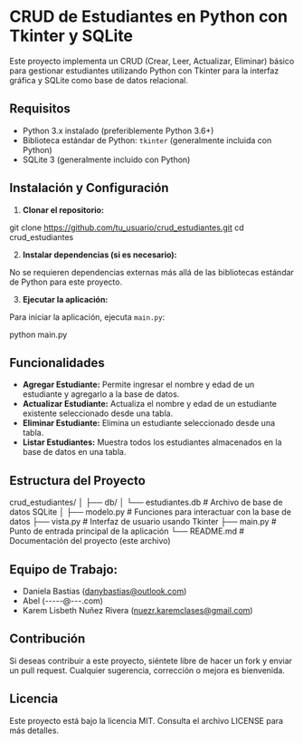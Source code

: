 # CRUD de Estudiantes en Python con Tkinter y SQLite

Este proyecto implementa un CRUD (Crear, Leer, Actualizar, Eliminar) básico para gestionar estudiantes utilizando Python con Tkinter para la interfaz gráfica y SQLite como base de datos relacional.

## Requisitos

- Python 3.x instalado (preferiblemente Python 3.6+)
- Biblioteca estándar de Python: `tkinter` (generalmente incluida con Python)
- SQLite 3 (generalmente incluido con Python)

## Instalación y Configuración

1. **Clonar el repositorio:**

git clone https://github.com/tu_usuario/crud_estudiantes.git
cd crud_estudiantes


2. **Instalar dependencias (si es necesario):**

No se requieren dependencias externas más allá de las bibliotecas estándar de Python para este proyecto.

3. **Ejecutar la aplicación:**

Para iniciar la aplicación, ejecuta `main.py`:

python main.py


## Funcionalidades

- **Agregar Estudiante:** Permite ingresar el nombre y edad de un estudiante y agregarlo a la base de datos.
- **Actualizar Estudiante:** Actualiza el nombre y edad de un estudiante existente seleccionado desde una tabla.
- **Eliminar Estudiante:** Elimina un estudiante seleccionado desde una tabla.
- **Listar Estudiantes:** Muestra todos los estudiantes almacenados en la base de datos en una tabla.

## Estructura del Proyecto

crud_estudiantes/
│
├── db/
│ └── estudiantes.db # Archivo de base de datos SQLite
│
├── modelo.py # Funciones para interactuar con la base de datos
├── vista.py # Interfaz de usuario usando Tkinter
├── main.py # Punto de entrada principal de la aplicación
└── README.md # Documentación del proyecto (este archivo)

## Equipo de Trabajo:
- Daniela Bastias (danybastias@outlook.com)
- Abel (-----@---.com)
- Karem Lisbeth Nuñez Rivera (nuezr.karemclases@gmail.com)

## Contribución

Si deseas contribuir a este proyecto, siéntete libre de hacer un fork y enviar un pull request. Cualquier sugerencia, corrección o mejora es bienvenida.

## Licencia

Este proyecto está bajo la licencia MIT. Consulta el archivo LICENSE para más detalles.
